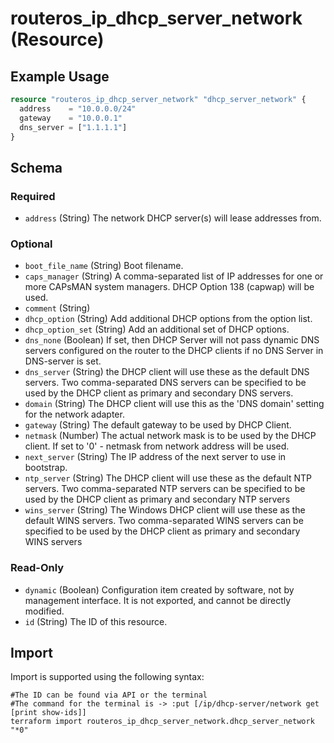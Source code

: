 # routeros_ip_dhcp_server_network (Resource)


## Example Usage
```terraform
resource "routeros_ip_dhcp_server_network" "dhcp_server_network" {
  address    = "10.0.0.0/24"
  gateway    = "10.0.0.1"
  dns_server = ["1.1.1.1"]
}
```

<!-- schema generated by tfplugindocs -->
## Schema

### Required

- `address` (String) The network DHCP server(s) will lease addresses from.

### Optional

- `boot_file_name` (String) Boot filename.
- `caps_manager` (String) A comma-separated list of IP addresses for one or more CAPsMAN system managers. DHCP Option 138 (capwap) will be used.
- `comment` (String)
- `dhcp_option` (String) Add additional DHCP options from the option list.
- `dhcp_option_set` (String) Add an additional set of DHCP options.
- `dns_none` (Boolean) If set, then DHCP Server will not pass dynamic DNS servers configured on the router to the DHCP clients if no DNS Server in DNS-server is set.
- `dns_server` (String) the DHCP client will use these as the default DNS servers. Two comma-separated DNS servers can be specified to be used by the DHCP client as primary and secondary DNS servers.
- `domain` (String) The DHCP client will use this as the 'DNS domain' setting for the network adapter.
- `gateway` (String) The default gateway to be used by DHCP Client.
- `netmask` (Number) The actual network mask is to be used by the DHCP client. If set to '0' - netmask from network address will be used.
- `next_server` (String) The IP address of the next server to use in bootstrap.
- `ntp_server` (String) The DHCP client will use these as the default NTP servers. Two comma-separated NTP servers can be specified to be used by the DHCP client as primary and secondary NTP servers
- `wins_server` (String) The Windows DHCP client will use these as the default WINS servers. Two comma-separated WINS servers can be specified to be used by the DHCP client as primary and secondary WINS servers

### Read-Only

- `dynamic` (Boolean) Configuration item created by software, not by management interface. It is not exported, and cannot be directly modified.
- `id` (String) The ID of this resource.

## Import
Import is supported using the following syntax:
```shell
#The ID can be found via API or the terminal
#The command for the terminal is -> :put [/ip/dhcp-server/network get [print show-ids]]
terraform import routeros_ip_dhcp_server_network.dhcp_server_network "*0"
```
